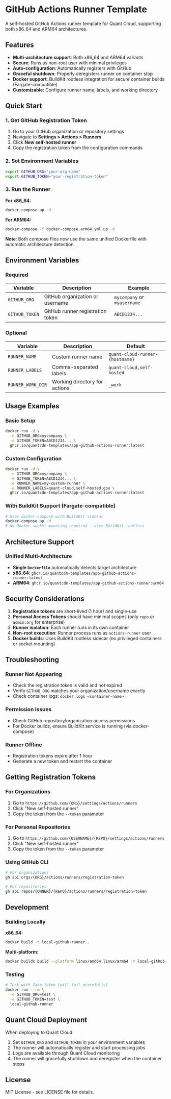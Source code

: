 # GitHub Actions Runner Template

A self-hosted GitHub Actions runner template for Quant Cloud, supporting both x86_64 and ARM64 architectures.

## Features

- **Multi-architecture support**: Both x86_64 and ARM64 variants
- **Secure**: Runs as non-root user with minimal privileges
- **Auto-configuration**: Automatically registers with GitHub
- **Graceful shutdown**: Properly deregisters runner on container stop
- **Docker support**: BuildKit rootless integration for secure container builds (Fargate-compatible)
- **Customizable**: Configure runner name, labels, and working directory

## Quick Start

### 1. Get GitHub Registration Token

1. Go to your GitHub organization or repository settings
2. Navigate to **Settings > Actions > Runners**
3. Click **New self-hosted runner**
4. Copy the registration token from the configuration commands

### 2. Set Environment Variables

```bash
export GITHUB_ORG="your-org-name"
export GITHUB_TOKEN="your-registration-token"
```

### 3. Run the Runner

**For x86_64:**
```bash
docker-compose up -d
```

**For ARM64:**
```bash
docker-compose -f docker-compose.arm64.yml up -d
```

**Note**: Both compose files now use the same unified Dockerfile with automatic architecture detection.

## Environment Variables

### Required

| Variable | Description | Example |
|----------|-------------|---------|
| `GITHUB_ORG` | GitHub organization or username | `mycompany` or `myusername` |
| `GITHUB_TOKEN` | GitHub runner registration token | `ABCD1234...` |

### Optional

| Variable | Description | Default |
|----------|-------------|---------|
| `RUNNER_NAME` | Custom runner name | `quant-cloud-runner-{hostname}` |
| `RUNNER_LABELS` | Comma-separated labels | `quant-cloud,self-hosted` |
| `RUNNER_WORK_DIR` | Working directory for actions | `_work` |

## Usage Examples

### Basic Setup
```bash
docker run -d \
  -e GITHUB_ORG=mycompany \
  -e GITHUB_TOKEN=ABCD1234... \
  ghcr.io/quantcdn-templates/app-github-actions-runner:latest
```

### Custom Configuration
```bash
docker run -d \
  -e GITHUB_ORG=mycompany \
  -e GITHUB_TOKEN=ABCD1234... \
  -e RUNNER_NAME=my-custom-runner \
  -e RUNNER_LABELS=quant-cloud,self-hosted,gpu \
  ghcr.io/quantcdn-templates/app-github-actions-runner:latest
```

### With BuildKit Support (Fargate-compatible)
```bash
# Uses docker-compose with BuildKit sidecar
docker-compose up -d
# No Docker socket mounting required - uses BuildKit rootless
```

## Architecture Support

### Unified Multi-Architecture
- **Single `Dockerfile`** automatically detects target architecture
- **x86_64**: `ghcr.io/quantcdn-templates/app-github-actions-runner:latest`
- **ARM64**: `ghcr.io/quantcdn-templates/app-github-actions-runner:arm64`

## Security Considerations

1. **Registration tokens** are short-lived (1 hour) and single-use
2. **Personal Access Tokens** should have minimal scopes (only `repo` or `admin:org` for enterprise)
3. **Runner isolation**: Each runner runs in its own container
4. **Non-root execution**: Runner process runs as `actions-runner` user
5. **Docker builds**: Uses BuildKit rootless sidecar (no privileged containers or socket mounting)

## Troubleshooting

### Runner Not Appearing
- Check the registration token is valid and not expired
- Verify `GITHUB_ORG` matches your organization/username exactly
- Check container logs: `docker logs <container-name>`

### Permission Issues
- Check GitHub repository/organization access permissions
- For Docker builds, ensure BuildKit service is running (via docker-compose)

### Runner Offline
- Registration tokens expire after 1 hour
- Generate a new token and restart the container

## Getting Registration Tokens

### For Organizations
1. Go to `https://github.com/{ORG}/settings/actions/runners`
2. Click "New self-hosted runner"
3. Copy the token from the `--token` parameter

### For Personal Repositories
1. Go to `https://github.com/{USERNAME}/{REPO}/settings/actions/runners`
2. Click "New self-hosted runner"
3. Copy the token from the `--token` parameter

### Using GitHub CLI
```bash
# For organizations
gh api orgs/{ORG}/actions/runners/registration-token

# For repositories  
gh api repos/{OWNER}/{REPO}/actions/runners/registration-token
```

## Development

### Building Locally

**x86_64:**
```bash
docker build -t local-github-runner .
```

**Multi-platform:**
```bash
docker buildx build --platform linux/amd64,linux/arm64 -t local-github-runner .
```

### Testing
```bash
# Test with fake token (will fail gracefully)
docker run --rm \
  -e GITHUB_ORG=test \
  -e GITHUB_TOKEN=test \
  local-github-runner
```

## Quant Cloud Deployment

When deploying to Quant Cloud:

1. Set `GITHUB_ORG` and `GITHUB_TOKEN` in your environment variables
2. The runner will automatically register and start processing jobs
3. Logs are available through Quant Cloud monitoring
4. The runner will gracefully shutdown and deregister when the container stops

## License

MIT License - see LICENSE file for details.